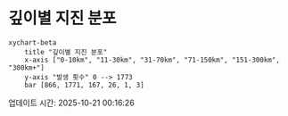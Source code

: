 # 깊이별 지진 분포

```mermaid
xychart-beta
    title "깊이별 지진 분포"
    x-axis ["0-10km", "11-30km", "31-70km", "71-150km", "151-300km", "300km+"]
    y-axis "발생 횟수" 0 --> 1773
    bar [866, 1771, 167, 26, 1, 3]
```

업데이트 시간: 2025-10-21 00:16:26
